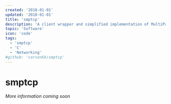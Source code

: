 ```yaml
---
created: '2018-01-01'
updated: '2018-01-01'
title: 'smptcp'
description: 'A client wrapper and simplified implementation of MultiPath TCP'
topic: 'Software'
icon: 'code'
tags:
  - 'smptcp'
  - 'C'
  - 'Networking'
#github: 'carsonkk/smptcp'
---
```


# smptcp

*More information coming soon*